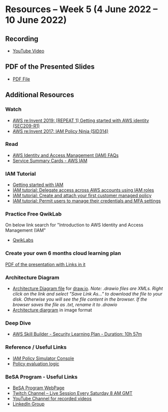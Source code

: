 # Resources – Week 5 (4 June 2022 – 10 June 2022)
## Recording
* [YouTube Video](https://youtu.be/TRQENU8wzUk)

## PDF of the Presented Slides
* [PDF File](https://github.com/become-a-solutions-architect/become-a-solutions-architect.github.io/blob/main/resources/assets/5/Week%2005.pdf)

## Additional Resources 

### Watch
* [AWS re:Invent 2019: [REPEAT 1] Getting started with AWS identity (SEC209-R1)](https://www.youtube.com/watch?v=Zvz-qYYhvMk)
* [AWS re:Invent 2017: IAM Policy Ninja (SID314)](https://www.youtube.com/watch?v=aISWoPf_XNE)

### Read
* [AWS Identity and Access Management (IAM) FAQs](https://aws.amazon.com/iam/faqs/)
* [Service Summary Cards - AWS IAM](https://github.com/become-a-solutions-architect/become-a-solutions-architect.github.io/blob/main/resources/assets/5/AWS%20IAM%20-%20Service%20Summary%20Card.pdf)

### IAM Tutorial 
* [Getting started with IAM](https://docs.aws.amazon.com/IAM/latest/UserGuide/getting-started.html)
* [IAM tutorial: Delegate access across AWS accounts using IAM roles](https://docs.aws.amazon.com/IAM/latest/UserGuide/tutorial_cross-account-with-roles.html)
* [IAM tutorial: Create and attach your first customer managed policy](https://docs.aws.amazon.com/IAM/latest/UserGuide/tutorial_managed-policies.html)
* [IAM tutorial: Permit users to manage their credentials and MFA settings](https://docs.aws.amazon.com/IAM/latest/UserGuide/tutorial_users-self-manage-mfa-and-creds.html)

### Practice Free QwikLab
On below link search for "Introduction to AWS Identity and Access Management (IAM"
* [QwikLabs](https://amazon.qwiklabs.com/catalog)

### Create your own 6 months cloud learning plan
[PDF of the presentation with Links in it](https://github.com/become-a-solutions-architect/become-a-solutions-architect.github.io/blob/main/resources/assets/5/Week%2005%20-%20Create%20your%20own%206%20months%20cloud%20learning%20plan.pdf)

### Architecture Diagram
* <a href="https://raw.githubusercontent.com/become-a-solutions-architect/become-a-solutions-architect.github.io/main/resources/assets/5/Week%2005.drawio?a=a" download>Architecture Diagram file</a> for [draw.io](https://draw.io/). *Note: .drawio files are XMLs. Right click on the link and select "Save Link As..." to download the file to your disk. Otherwise you will see the file content in the browser. If the browser saves the file as .txt, rename it to .drawio*
* [Architecture diargram](https://github.com/become-a-solutions-architect/become-a-solutions-architect.github.io/raw/main/resources/assets/5/Week%205%20Architecture%20Diagram.png) in image format

### Deep Dive
* [AWS Skill Builder - Security Learning Plan - Duration: 10h 57m](https://explore.skillbuilder.aws/learn/public/learning_plan/view/91/security-learning-plan)

### Reference / Useful Links
* [IAM Policy Simulator Console](https://policysim.aws.amazon.com/)
* [Policy evaluation logic](https://docs.aws.amazon.com/IAM/latest/UserGuide/reference_policies_evaluation-logic.html)

### BeSA Program - Useful Links
* [BeSA Program WebPage](https://become-a-solutions-architect.github.io/)
* [Twitch Channel – Live Session Every Saturday 8 AM GMT](https://www.twitch.tv/besaprogram)
* [YouTube Channel for recorded videos](https://www.youtube.com/channel/UCWWO3yt3b5R_LrWHReU0b-g)
* [LinkedIn Group](https://www.linkedin.com/groups/9179284/)
